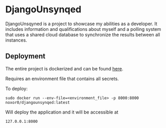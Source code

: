 # DjangoUnsynqed
DjangoUnsqyned is a project to showcase my abilities as a developer. It includes information and qualifications about myself and a polling system that uses a shared cloud database to synchronize the results between all instances. 


## Deployment
The entire project is dockerized and can be found [here](https://cloud.docker.com/swarm/noxor0/repository/docker/noxor0/djangounsynqed/general). 

Requires an environment file that contains all secrets.

To deploy:
```
sudo docker run --env-file=<environment_file> -p 8000:8000 noxor0/djangounsynqed:latest
```

Will deploy the application and it will be accessible at
```
127.0.0.1:8000
```


